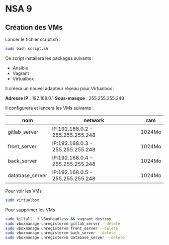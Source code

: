 # NSA 9

## Création des VMs

Lancer le fichier script.sh :
```bash
sudo bash script.sh
```

Ce script installera les packages suivants :

- Ansible
- Vagrant
- Virtualbox

Il créera un nouvel adapteur réseau pour Virtualbox :

**Adresse IP** : 192.168.0.1
**Sous-masque** : 255.255.255.248

Il configurera et lancera les VMs suivante :

|nom|network|ram|
|---|-------|---|
|gitlab_server|IP:192.168.0.2 - 255.255.255.248|1024Mo
|front_server|IP:192.168.0.3 - 255.255.255.248|1024Mo
|back_server|IP:192.168.0.4 - 255.255.255.248|1024Mo
|database_server|IP:192.168.0.5 - 255.255.255.248|1024Mo

Pour voir les VMs
```bash
sudo virtualbox
```
Pour supprimer les VMs
```bash
sudo killall -9 VBoxHeadless && vagrant destroy
sudo vboxmanage unregistervm gitlab_server --delete
sudo vboxmanage unregistervm front_server --delete
sudo vboxmanage unregistervm back_server --delete
sudo vboxmanage unregistervm database_server --delete
```
